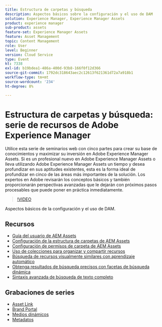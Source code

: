 ```yaml
---
title: Estructura de carpetas y búsqueda
description: Aspectos básicos sobre la configuración y el uso de DAM
solution: Experience Manager, Experience Manager Assets
product: experience manager
sub-product: assets
feature-set: Experience Manager Assets
feature: Asset Management
topic: Content Management
role: User
level: Beginner
version: Cloud Service
type: Event
kt: 7338
exl-id: b19bdea1-486a-400d-93b8-166f0f12d366
source-git-commit: 1792dc318643aec2c12613f621361d72a7a918b1
workflow-type: tm+mt
source-wordcount: '234'
ht-degree: 8%

---
```


# Estructura de carpetas y búsqueda: serie de recursos de Adobe Experience Manager

Utilice esta serie de seminarios web con cinco partes para crear su base de conocimientos y maximizar su inversión en Adobe Experience Manager Assets. Si es un profesional nuevo en Adobe Experience Manager Assets o lleva utilizando Adobe Experience Manager Assets un tiempo y desea profundizar en sus aptitudes existentes, esta es la forma ideal de profundizar en cinco de las áreas más importantes de la solución. Los expertos en Adobe revisarán los conceptos básicos y también proporcionarán perspectivas avanzadas que le dejarán con próximos pasos procesables que puede poner en práctica inmediatamente.

>[!VIDEO](https://video.tv.adobe.com/v/332135/?quality=12&learn=on&hidetitle=true)

Aspectos básicos de la configuración y el uso de DAM.

## Recursos

* [Guía del usuario de AEM Assets](https://experienceleague.adobe.com/docs/experience-manager-65/assets/home.html)
* [Configuración de la estructura de carpetas de AEM Assets](https://experienceleague.adobe.com/docs/experience-manager-learn/assets/configuring/baseline-folders.html)
* [Configuración de permisos de carpeta de AEM Assets](https://experienceleague.adobe.com/docs/experience-manager-learn/assets/configuring/baseline-permissions.html?lang=es)
* [Uso de colecciones para organizar y compartir recursos](https://experienceleague.adobe.com/docs/experience-manager-learn/assets/search-and-discovery/collections.html)
* [Búsqueda de recursos visualmente similares con aprendizaje automático](https://experienceleague.adobe.com/docs/experience-manager-learn/assets/search-and-discovery/search.html)
* [Obtenga resultados de búsqueda precisos con facetas de búsqueda dinámica](https://experienceleague.adobe.com/docs/experience-manager-learn/assets/search-and-discovery/search.html)
* [Sintaxis avanzada de búsqueda de texto completo](https://experienceleague.adobe.com/docs/experience-manager-64/assets/using/gql-search.html?lang=en#using)

## Grabaciones de series

* [Asset Link](asset-link.md)
* [Brand Portal](brand-portal.md)
* [Medios dinámicos](dynamic-media.md)
* [Metadatos](metadata.md)
